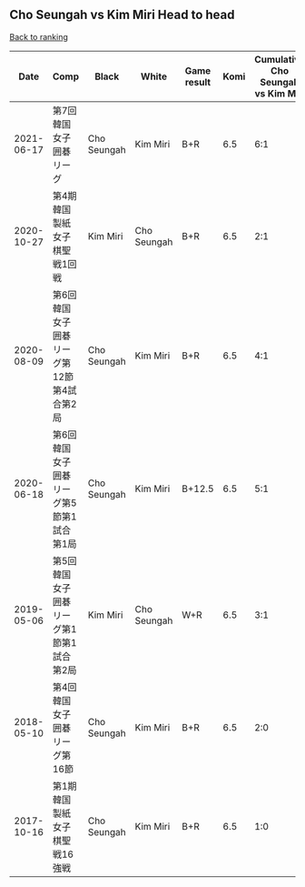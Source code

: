 ## Cho Seungah vs Kim Miri Head to head

[Back to ranking](../../index.md)




| **Date** | **Comp** | **Black** | **White** | **Game result** | **Komi** | **Cumulative Cho Seungah vs Kim Miri** | **Cho Seungah streak** | **Kim Miri streak** | 
| --- | --- | --- | --- | --- | --- | --- | --- | --- |
| 2021-06-17 | 第7回韓国女子囲碁リーグ | Cho Seungah | Kim Miri | B+R | 6.5 | 6:1 | 4 | 0 | 
| 2020-10-27 | 第4期韓国製紙女子棋聖戦1回戦 | Kim Miri | Cho Seungah | B+R | 6.5 | 2:1 | 0 | 1 | 
| 2020-08-09 | 第6回韓国女子囲碁リーグ第12節第4試合第2局 | Cho Seungah | Kim Miri | B+R | 6.5 | 4:1 | 2 | 0 | 
| 2020-06-18 | 第6回韓国女子囲碁リーグ第5節第1試合第1局 | Cho Seungah | Kim Miri | B+12.5 | 6.5 | 5:1 | 3 | 0 | 
| 2019-05-06 | 第5回韓国女子囲碁リーグ第1節第1試合第2局 | Kim Miri | Cho Seungah | W+R | 6.5 | 3:1 | 1 | 0 | 
| 2018-05-10 | 第4回韓国女子囲碁リーグ第16節 | Cho Seungah | Kim Miri | B+R | 6.5 | 2:0 | 2 | 0 | 
| 2017-10-16 | 第1期韓国製紙女子棋聖戦16強戦 | Cho Seungah | Kim Miri | B+R | 6.5 | 1:0 | 1 | 0 |




